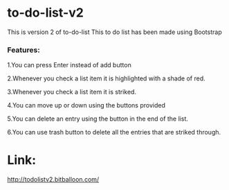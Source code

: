 # to-do-list-v2
This is version 2 of to-do-list
This to do list has been made using Bootstrap
### Features:
1.You can press Enter instead of add button

2.Whenever you check a list item it is highlighted with a shade of red.

3.Whenever you check a list item it is striked.

4.You can move up or down using the buttons provided

5.You can delete an entry using the button in the end of the list.

6.You can use trash button to delete all the entries that are striked through.

# Link:

http://todolistv2.bitballoon.com/

